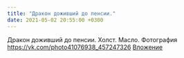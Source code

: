 ```yaml
---
title: "Дракон доживший до пенсии."
date: 2021-05-02 20:55:00 +0300
---
```


Дракон доживший до пенсии.
Холст. Масло.
Фотография
<a class="vk-attach" href="https://vk.com/photo41076938_457247326">https://vk.com/photo41076938_457247326</a>
<a class="vk-attach" href="https://vk.com/photo41076938_457247326">Вложение</a>
